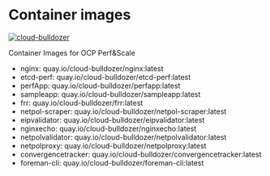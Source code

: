 # Container images

[![cloud-bulldozer](https://github.com/cloud-bulldozer/images/actions/workflows/build.yml/badge.svg?branch=main)](https://github.com/cloud-bulldozer/images/actions/workflows/build.yml)

Container Images for OCP Perf&Scale

- nginx: quay.io/cloud-bulldozer/nginx:latest
- etcd-perf: quay.io/cloud-bulldozer/etcd-perf:latest
- perfApp: quay.io/cloud-bulldozer/perfapp:latest
- sampleapp: quay.io/cloud-bulldozer/sampleapp:latest
- frr: quay.io/cloud-bulldozer/frr:latest
- netpol-scraper: quay.io/cloud-bulldozer/netpol-scraper:latest
- eipvalidator: quay.io/cloud-bulldozer/eipvalidator:latest
- nginxecho: quay.io/cloud-bulldozer/nginxecho:latest
- netpolvalidator: quay.io/cloud-bulldozer/netpolvalidator:latest
- netpolproxy: quay.io/cloud-bulldozer/netpolproxy:latest
- convergencetracker: quay.io/cloud-bulldozer/convergencetracker:latest
- foreman-cli: quay.io/cloud-bulldozer/foreman-cli:latest
